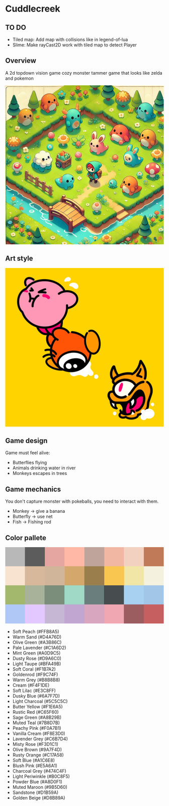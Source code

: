 # Cuddlecreek

## TO DO

 - Tiled map: Add map with collisions like in legend-of-lua
 - Slime: Make rayCast2D work with tiled map to detect Player

## Overview

A 2d topdown vision game cozy monster tammer game that looks like zelda and pokemon

<p align="center">
  <img src="./images/game.png?raw=true">
</p>

## Art style

<p align="center">
  <img src="./images/usesimilarartstyle.png?raw=true">
</p>

## Game design

Game must feel alive:

* Butterflies flying
* Animals drinking water in river
* Monkeys escapes in trees

## Game mechanics

You don't capture monster with pokeballs, you need to interact with them.
* Monkey -> give a banana
* Butterfly -> use net
* Fish -> Fishing rod

## Color pallete

<p align="center">
  <img src="./images/colorpallete.png?raw=true">
</p>

* Soft Peach (#FFB8A5)
* Warm Sand (#D4A76D)
* Olive Green (#A3B86C)
* Pale Lavender (#C1A6D2)
* Mint Green (#A0D9C5)
* Dusty Rose (#D9A6C0)
* Light Taupe (#BFA49B)
* Soft Coral (#F1B7A2)
* Goldenrod (#F9C74F)
* Warm Grey (#B8B8B8)
* Cream (#F4F1DE)
* Soft Lilac (#E3C8FF)
* Dusky Blue (#6A7F7D)
* Light Charcoal (#5C5C5C)
* Butter Yellow (#F1E6A5)
* Rustic Red (#C65F60)
* Sage Green (#A8B29B)
* Muted Teal (#7B8D7B)
* Peachy Pink (#F0A7B1)
* Vanilla Cream (#F8E3D0)
* Lavender Grey (#C6B7D4)
* Misty Rose (#F3D1C1)
* Olive Brown (#9A7F4D)
* Rusty Orange (#C17A58)
* Soft Blue (#A1C6E8)
* Blush Pink (#E5A6A1)
* Charcoal Grey (#474C4F)
* Light Periwinkle (#B0C8F5)
* Powder Blue (#A8D0F1)
* Muted Maroon (#9B5D60)
* Sandstone (#D1B59A)
* Golden Beige (#D8B89A)